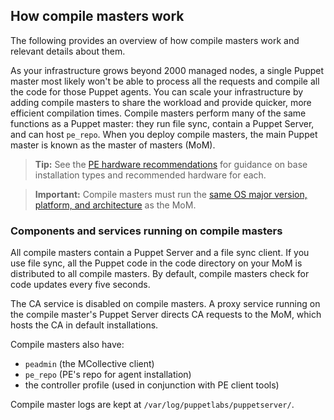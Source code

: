 ## How compile masters work

The following provides an overview of how compile masters work and relevant details about them.

As your infrastructure grows beyond 2000 managed nodes, a single Puppet master most likely won't be able to process all the requests and compile all the code for those Puppet agents. You can scale your infrastructure by adding compile masters to share the workload and provide quicker, more efficient compilation times. Compile masters perform many of the same functions as a Puppet master: they run file sync, contain a Puppet Server, and can host `pe_repo`. When you deploy compile masters, the main Puppet master is known as the master of masters (MoM).

> **Tip:** See the [PE hardware recommendations](./sys_req_hw.html) for guidance on base installation types and recommended hardware for each.

> **Important:** Compile masters must run the [same OS major version, platform, and architecture](./sys_req_os.html#puppet-master-platforms) as the MoM.

### Components and services running on compile masters

All compile masters contain a Puppet Server and a file sync client. If you use file sync, all the Puppet code in the code directory on your MoM is distributed to all compile masters. By default, compile masters check for code updates every five seconds.

The CA service is disabled on compile masters. A proxy service running on the compile master's Puppet Server directs CA requests to the MoM, which hosts the CA in default installations. 

Compile masters also have:

- `peadmin` (the MCollective client)
- `pe_repo` (PE's repo for agent installation)
- the controller profile (used in conjunction with PE client tools)

Compile master logs are kept at `/var/log/puppetlabs/puppetserver/`. 



